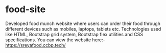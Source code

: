 # food-site
Developed food munch website where users can order their food through different devices such as mobiles, laptops, tablets etc. Technologies used like HTML, Bootstrap grid system, Bootstrap flex utilities and CSS specifications. You can view the website here:- https://sreyafood.ccbp.tech/
